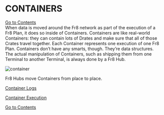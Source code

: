 # CONTAINERS

[Go to Contents](https://github.com/Fr8org/Fr8Core/blob/master/Docs/Home.md)   
When data is moved around the Fr8 network as part of the execution of a Fr8 Plan, it does so inside of Containers. Containers are like real-world Containers:  they can contain lots of Drates and make sure that all of those Crates travel together. Each Container represents one execution of one Fr8 Plan.  Containers don’t have any smarts, though. They’re data structures. The actual manipulation of Containers, such as shipping them from one Terminal to another Terminal, is always done by a Fr8 Hub.

![container](https://github.com/Fr8org/Fr8Core/blob/master/Docs/img/Containers_Container.png)

Fr8 Hubs move Containers from place to place.

[Container Logs](https://github.com/Fr8org/Fr8Core/blob/master/Docs/ForDevelopers/Objects/ContainerLog.md)  

[Container Execution](https://github.com/Fr8org/Fr8Core/blob/master/Docs/ForDevelopers/Objects/ContainerExecution.md)  

[Go to Contents](https://github.com/Fr8org/Fr8Core/blob/master/Docs/Home.md) 
